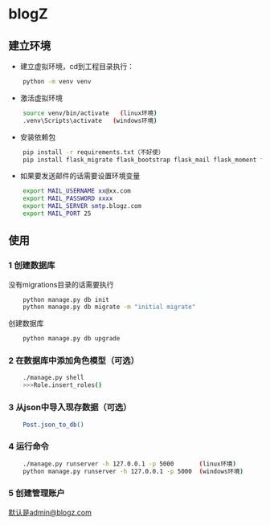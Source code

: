 # blogZ

## 建立环境

* 建立虚拟环境，cd到工程目录执行：
```Bash
    python -m venv venv
```

* 激活虚拟环境
```Bash
    source venv/bin/activate   (linux环境)
    .venv\Scripts\activate   (windows环境)
```

* 安装依赖包
```Bash
    pip install -r requirements.txt（不好使）
    pip install flask_migrate flask_bootstrap flask_mail flask_moment flask_wtf flask_script flask_login flask_pagedown bleach markdown Flask-WhooshAlchemyplus jieba
```

* 如果要发送邮件的话需要设置环境变量
```Bash
    export MAIL_USERNAME xx@xx.com
    export MAIL_PASSWORD xxxx
    export MAIL_SERVER smtp.blogz.com
    export MAIL_PORT 25
```

## 使用

### 1 创建数据库
没有migrations目录的话需要执行<br>
```Bash
    python manage.py db init
    python manage.py db migrate -m "initial migrate"
```
创建数据库<br>
```Bash
    python manage.py db upgrade
```
### 2 在数据库中添加角色模型（可选）
```Bash
    ./manage.py shell
    >>>Role.insert_roles()
```
### 3 从json中导入现存数据（可选）
```Bash
    Post.json_to_db()
```
### 4 运行命令
```Bash
    ./manage.py runserver -h 127.0.0.1 -p 5000       (linux环境)
    python manage.py runserver -h 127.0.0.1 -p 5000  (windows环境)
```
### 5 创建管理账户
默认是admin@blogz.com<br>
